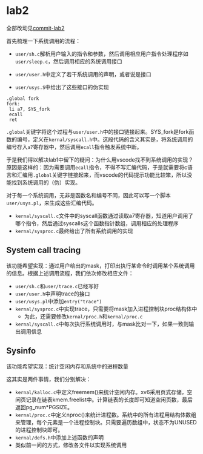 # lab2

全部改动见[commit-lab2](https://github.com/ShaoYunZhe/xv6-labs/commit/1e9d4991c0667fcd166b58061ac44380f5ea0d0c)

首先梳理一下系统调用的流程：

- `user/sh.c`解析用户输入的指令和参数，然后调用相应用户指令处理程序如`user/sleep.c`，然后调用相应的系统调用接口

- `user/user.h`中定义了若干系统调用的声明，或者说是接口
- `user/usys.S`中给出了这些接口的伪实现

```assembly
.global fork
fork:
 li a7, SYS_fork
 ecall
 ret
```

`.global`关键字将这个过程与`user/user.h`中的接口链接起来。SYS_fork是fork函数的编号，定义在`kernal/syscall.h`中。这段代码的含义其实是，将系统调用的编号存入`a7`寄存器中，然后调用`ecall`指令触发系统中断。

于是我们得以解决lab1中留下的疑问：为什么用vscode找不到系统调用的实现？原因是这样的：因为需要调用`ecall`指令，不得不写汇编代码，于是就需要将c语言和汇编用`.global`关键字链接起来，而vscode的代码提示功能比较笨，所以没能找到系统调用的（伪）实现。

对于每一个系统调用，无非是函数名和编号不同，因此可以写一个脚本`user/usys.pl`，来生成这些汇编代码。

- `kernal/syscall.c`文件中的syscall函数通过读取a7寄存器，知道用户调用了哪个指令，然后通过syscalls这个函数指针数组，调用相应的处理程序
- `kernal/sysproc.c`最终给出了所有系统调用的实现



## System call tracing

该功能希望实现：通过用户给出的mask，打印出执行某命令时调用某个系统调用的信息。根据上述调用流程，我们依次修改相应文件：

- `user/sh.c`和`user/trace.c`已经写好
- `user/user.h`中声明trace的接口
- `user/usys.pl`中添加`entry("trace")`
- `kernal/sysproc.c`中实现trace，只需要将mask加入进程控制块proc结构体中
  - 为此，还需要修改`kernal/proc.h`和`kernal/proc.c`
- `kernal/syscall.c`中每次执行系统调用时，与mask比对一下，如果一致则输出调用信息



## Sysinfo 

该功能希望实现：统计空闲内存和系统中的进程数量

这其实是两件事情，我们分别解决：

- `kernal/kalloc.c`中定义freemem()来统计空闲内存。xv6采用页式存储，空闲页记录在链表kmem.freelist中。计算链表的长度即可知道空闲页数，最后返回pg_num*PGSIZE。
- `kernal/proc.c`中定义nproc()来统计进程数。系统中的所有进程用结构体数组来管理，每个元素是一个进程控制块。只需要遍历数组中，状态不为UNUSED的进程控制块即可。
- `kernal/defs.h`中添加上述函数的声明
- 类似前一问的方式，修改各文件以实现系统调用